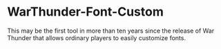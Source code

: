 # WarThunder-Font-Custom
This may be the first tool in more than ten years since the release of War Thunder that allows ordinary players to easily customize fonts.
